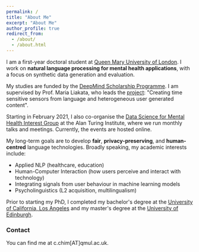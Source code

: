 ```yaml
---
permalink: /
title: "About Me"
excerpt: "About Me"
author_profile: true
redirect_from: 
  - /about/
  - /about.html
---
```


I am a first-year doctoral student at [Queen Mary University of London](http://www.eecs.qmul.ac.uk/). I work on **natural language processing for mental health applications**, with a focus on synthetic data generation and evaluation.

My studies are funded by the [DeepMind Scholarship Programme](https://deepmind.com/scholarships). I am supervised by Prof. Maria Liakata, who leads the [project](https://www.turing.ac.uk/people/researchers/ai-fellows): "Creating time sensitive sensors from language and heterogeneous user generated content". 

Starting in February 2021, I also co-organise the [Data Science for Mental Health Interest Group](turing-ds4mh.github.io) at the Alan Turing Institute, where we run monthly talks and meetings. Currently, the events are hosted online.

My long-term goals are to develop **fair**, **privacy-preserving**, and **human-centred** language technologies. Broadly speaking, my academic interests include:
* Applied NLP (healthcare, education)
* Human-Computer Interaction (how users perceive and interact with technology)
* Integrating signals from user behaviour in machine learning models
* Psycholinguistics (L2 acquisition, multilingualism)


Prior to starting my PhD, I completed my bachelor's degree at the [University of California, Los Angeles](https://www.ucla.edu/) and my master's degree at the [University of Edinburgh](https://www.ed.ac.uk/).

### Contact
You can find me at &#x63;&#x2E;&#x63;&#x68;&#x69;&#x6D;[AT]&#x71;&#x6d;&#x75;&#x6c;&#x2e;&#x61;&#x63;&#x2e;&#x75;&#x6b;.